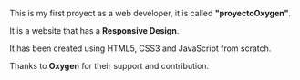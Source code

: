 This is my first proyect as a web developer, it is called **"proyectoOxygen"**.
            
It is a website that has a **Responsive Design**.

It has been created using HTML5, CSS3 and JavaScript from scratch.

Thanks to **Oxygen** for their support and contribution.

